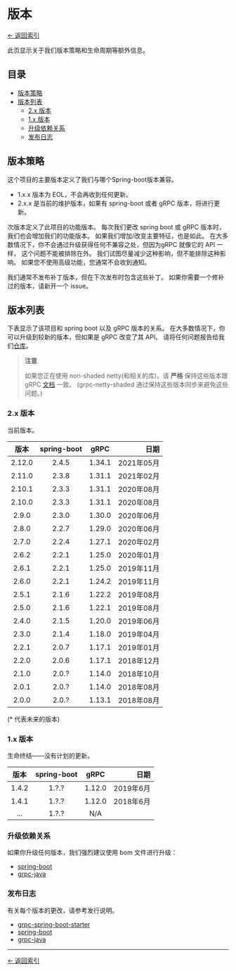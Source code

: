 # 版本

[<- 返回索引](index.md)

此页显示关于我们版本策略和生命周期等额外信息。

## 目录 <!-- omit in toc -->

- [版本策略](#versioning-policy)
- [版本列表](#version-table)
  - [2.x 版本](#version-2x)
  - [1.x 版本](#version-1x)
  - [升级依赖关系](#upgrading-dependencies)
  - [发布日志](#release-notes)

## 版本策略

这个项目的主要版本定义了我们与哪个Spring-boot版本兼容。

- 1.x.x  版本为 EOL，不会再收到任何更新。
- 2.x.x 是当前的维护版本，如果有 spring-boot 或者 gRPC 版本，将进行更新。

次版本定义了此项目的功能版本。 每次我们更改 spring boot 或 gRPC 版本时，我们也会增加我们的功能版本。 如果我们增加/改变主要特征，也是如此。 在大多数情况下，你不会通过升级获得任何不兼容之处，但因为gRPC 就像它的 API 一样， 这个问题不能被排除在外。 我们试图尽量减少这种影响，但不能排除这种影响。 如果您不使用高级功能，您通常不会收到通知。

我们通常不发布补丁版本，但在下次发布时包含这些补丁。 如果你需要一个修补过的版本，请新开一个 issue。

## 版本列表

下表显示了该项目和 spring boot 以及 gRPC 版本的关系。 在大多数情况下，你可以升级到较新的版本，但如果是 gRPC 改变了其 API。 请将任何问题报告给我们[仓库](https://github.com/yidongnan/grpc-spring-boot-starter/issues)。

> **注意**
>
> 如果您正在使用 non-shaded netty(和相关的库)，请 **严格** 保持这些版本跟 gRPC [文档](https://github.com/grpc/grpc-java/blob/master/SECURITY.md#netty) 一致。 (grpc-netty-shaded 通过保持这些版本同步来避免这些问题。)

### 2.x 版本

当前版本。

|   版本    | spring-boot |  gRPC  |       日期  |
|:---------:|:-----------:|:------:| ----------:|
|   2.12.0  |    2.4.5    | 1.34.1 |  2021年05月 |
|   2.11.0  |    2.3.8    | 1.31.1 |  2021年02月 |
|   2.10.1  |    2.3.3    | 1.31.1 |  2020年08月 |
|   2.10.0  |    2.3.3    | 1.31.1 |  2020年08月 |
|   2.9.0   |    2.3.0    | 1.30.0 |  2020年06月 |
|   2.8.0   |    2.2.7    | 1.29.0 |  2020年06月 |
|   2.7.0   |    2.2.4    | 1.27.1 |  2020年02月 |
|   2.6.2   |    2.2.1    | 1.25.0 |  2020年01月 |
|   2.6.1   |    2.2.1    | 1.25.0 |  2019年11月 |
|   2.6.0   |    2.2.1    | 1.24.2 |  2019年11月 |
|   2.5.1   |    2.1.6    | 1.22.2 |  2019年08月 |
|   2.5.0   |    2.1.6    | 1.22.1 |  2019年08月 |
|   2.4.0   |    2.1.5    | 1.20.0 |  2019年06月 |
|   2.3.0   |    2.1.4    | 1.18.0 |  2019年04月 |
|   2.2.1   |    2.0.7    | 1.17.1 |  2019年01月 |
|   2.2.0   |    2.0.6    | 1.17.1 |  2018年12月 |
|   2.1.0   |    2.0.?    | 1.14.0 |  2018年10月 |
|   2.0.1   |    2.0.?    | 1.14.0 |  2018年08月 |
|   2.0.0   |    2.0.?    | 1.13.1 |  2018年08月 |

(* 代表未来的版本)

### 1.x 版本

生命终结——没有计划的更新。

|  版本   | spring-boot |  gRPC  |      日期 |
|:-----:|:-----------:|:------:| -------:|
| 1.4.2 |    1.?.?    | 1.12.0 | 2019年6月 |
| 1.4.1 |    1.?.?    | 1.12.0 | 2018年6月 |
|  ...  |    1.?.?    |  N/A   |         |

### 升级依赖关系

如果你升级任何版本，我们强烈建议使用 bom 文件进行升级：

- [spring-boot](https://mvnrepository.com/artifact/org.springframework.boot/spring-boot-starter-parent)
- [grpc-java](https://mvnrepository.com/artifact/io.grpc/grpc-bom)

### 发布日志

有关每个版本的更改，请参考发行说明。

- [grpc-spring-boot-starter](https://github.com/yidongnan/grpc-spring-boot-starter/releases)
- [spring-boot](https://github.com/spring-projects/spring-boot/releases)
- [grpc-java](https://github.com/grpc/grpc-java/releases)

----------

[<- 返回索引](index.md)
